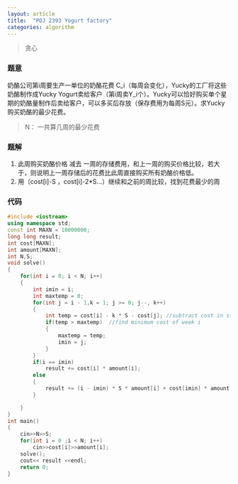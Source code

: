 ```yaml
---
layout: article
title:  "POJ 2393 Yogurt factory"
categories: algorithm
---
```


> 贪心



### 题意

奶酪公司第i周要生产一单位的奶酪花费 C_i（每周会变化），Yucky的工厂将这些奶酪制作成Yucky Yogurt卖给客户（第i周卖Y_i个）。Yucky可以恰好购买单个星期的奶酪量制作后卖给客户，可以多买后存放（保存费用为每周S元）。求Yucky购买奶酪的最少花费。

> N： 一共算几周的最少花费

### 题解

1. 此周购买奶酪价格 减去 一周的存储费用，和上一周的购买价格比较，若大于，则说明上一周存储后的花费比此周直接购买所有奶酪价格低。
2. 用（cost[i]-S ，cost[i]-2*S...）继续和之前的周比较，找到花费最少的周



### 代码

```cpp
#include <iostream>
using namespace std;
const int MAXN = 10000000;
long long result;
int cost[MAXN];
int amount[MAXN];
int N,S;
void solve()
{
	for(int i = 0; i < N; i++)
	{
		int imin = i;
		int maxtemp = 0;
		for(int j = i - 1,k = 1; j >= 0; j--, k++)
		{
			int temp = cost[i] - k * S - cost[j]; //subtract cost in store
			if(temp > maxtemp)  //find minimum cost of week i
			{
				maxtemp = temp;
				imin = j;
			}
		}
		if(i == imin)
			result += cost[i] * amount[i];
		else
		{
			result += (i - imin) * S * amount[i] + cost[imin] * amount[i];
		}

	}
}
int main()
{
	cin>>N>>S;
	for(int i = 0 ;i < N; i++)
		cin>>cost[i]>>amount[i];
	solve();
	cout<< result <<endl;
	return 0;
}
```